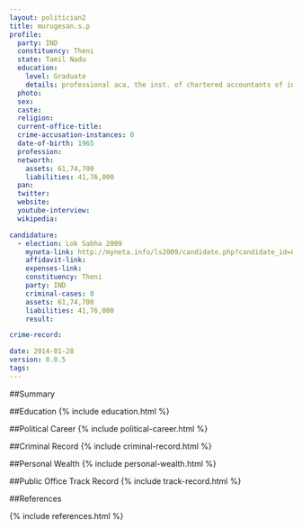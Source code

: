 ```yaml
---
layout: politician2
title: murugesan.s.p
profile: 
  party: IND
  constituency: Theni
  state: Tamil Nadu
  education: 
    level: Graduate
    details: professional aca, the inst. of chartered accountants of india, new delhi, 2006, b.com, saraswathi narayana college, madurai 1983
  photo: 
  sex: 
  caste: 
  religion: 
  current-office-title: 
  crime-accusation-instances: 0
  date-of-birth: 1965
  profession: 
  networth: 
    assets: 61,74,700
    liabilities: 41,76,000
  pan: 
  twitter: 
  website: 
  youtube-interview: 
  wikipedia: 

candidature: 
  - election: Lok Sabha 2009
    myneta-link: http://myneta.info/ls2009/candidate.php?candidate_id=8606
    affidavit-link: 
    expenses-link: 
    constituency: Theni 
    party: IND
    criminal-cases: 0
    assets: 61,74,700
    liabilities: 41,76,000
    result:  

crime-record: 

date: 2014-01-28
version: 0.0.5
tags: 
---
```

##Summary


##Education
{% include education.html %}


##Political Career
{% include political-career.html %}


##Criminal Record
{% include criminal-record.html %}


##Personal Wealth
{% include personal-wealth.html %}


##Public Office Track Record
{% include track-record.html %}


##References


{% include references.html %}